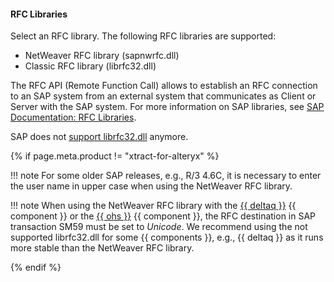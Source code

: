
#### RFC Libraries

Select an RFC library. The following RFC libraries are supported:
- NetWeaver RFC library (sapnwrfc.dll)
- Classic RFC library (librfc32.dll)

The RFC API (Remote Function Call) allows to establish an RFC connection to an SAP system from an external system that communicates as Client or Server with the SAP system. 
For more information on SAP libraries, see [SAP Documentation: RFC Libraries](https://help.sap.com/saphelp_nwpi71/helpdata/de/45/18e96cd26321a1e10000000a1553f6/frameset.htm). 

SAP does not [support librfc32.dll](https://blogs.sap.com/2012/08/15/support-for-classic-rfc-library-ends-march-2016/) anymore. 

{% if page.meta.product != "xtract-for-alteryx" %}

!!! note 
	For some older SAP releases, e.g., R/3 4.6C, it is necessary to enter the user name in upper case when using the NetWeaver RFC library.

!!! note 
	When using the NetWeaver RFC library with the [{{ deltaq }}](../deltaq/index.md) {{ component }} or the [{{ ohs }}](../ohs/index.md) {{ component }}, the RFC destination in SAP transaction SM59 must be set to *Unicode*. 
	We recommend using the not supported librfc32.dll for some {{ components }}, e.g., {{ deltaq }} as it runs more stable than the NetWeaver RFC library.

{% endif %}

